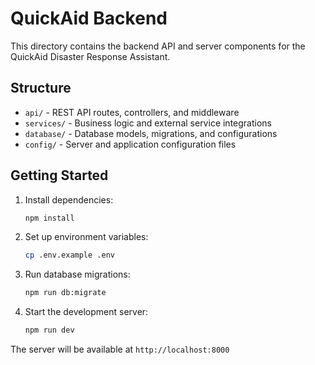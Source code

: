 # QuickAid Backend

This directory contains the backend API and server components for the QuickAid Disaster Response Assistant.

## Structure

- `api/` - REST API routes, controllers, and middleware
- `services/` - Business logic and external service integrations
- `database/` - Database models, migrations, and configurations
- `config/` - Server and application configuration files

## Getting Started

1. Install dependencies:
   ```bash
   npm install
   ```

2. Set up environment variables:
   ```bash
   cp .env.example .env
   ```

3. Run database migrations:
   ```bash
   npm run db:migrate
   ```

4. Start the development server:
   ```bash
   npm run dev
   ```

The server will be available at `http://localhost:8000`
